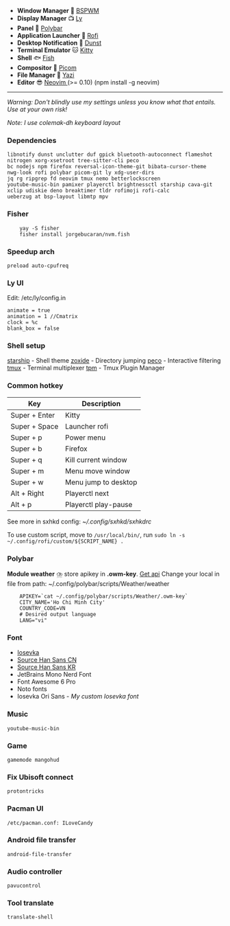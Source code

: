 - **Window Manager** :bento: [ BSPWM ](https://github.com/baskerville/bspwm)
- **Display Manager** :tv: [Ly](https://github.com/fairyglade/ly)
- **Panel** :blossom: [ Polybar ](https://github.com/polybar/polybar)
- **Application Launcher** :rocket: [ Rofi ](https://github.com/davatorium/rofi)
- **Desktop Notification** :herb: [Dunst](https://github.com/dunst-project/dunst)
- **Terminal Emulator** :cat: [ Kitty ](https://sw.kovidgoyal.net/kitty)
- **Shell** :fish: [ Fish ](https://fishshell.com/)
- **Compositor** :shaved_ice: [Picom](https://github.com/yshui/picom)
- **File Manager** :flower_playing_cards: [ Yazi ](https://yazi-rs.github.io/docs/)
- **Editor** :sunglasses: [ Neovim ](https://github.com/neovim/neovim) (>= 0.10) (npm install -g neovim)

---

_Warning: Don't blindly use my settings unless you know what that entails. Use at your own risk!_

_Note: I use colemak-dh keyboard layout_

### Dependencies

```
libnotify dunst unclutter duf gpick bluetooth-autoconnect flameshot
nitrogen xorg-xsetroot tree-sitter-cli peco
bc nodejs npm firefox reversal-icon-theme-git bibata-cursor-theme
nwg-look rofi polybar picom-git ly xdg-user-dirs
jq rg ripgrep fd neovim tmux nemo betterlockscreen
youtube-music-bin pamixer playerctl brightnessctl starship cava-git
xclip udiskie deno breaktimer tldr rofimoji rofi-calc
ueberzug at bsp-layout libmtp mpv

```

### Fisher
```
    yay -S fisher
    fisher install jorgebucaran/nvm.fish
```

### Speedup arch
```
preload auto-cpufreq

```

### Ly UI
Edit: /etc/ly/config.in
```
animate = true
animation = 1 //Cmatrix
clock = %c
blank_box = false
```

### Shell setup

[starship](https://starship.rs/) - Shell theme
[zoxide](https://github.com/ajeetdsouza/zoxide) - Directory jumping
[peco](https://github.com/peco/peco) - Interactive filtering
[tmux](https://github.com/tmux/tmux) - Terminal multiplexer
[tpm](https://github.com/tmux-plugins/tpm) - Tmux Plugin Manager

### Common hotkey
| Key  | Description                  |
|-------------- | --------------      |
| Super + Enter | Kitty               |
| Super + Space | Launcher  rofi      |
| Super + p     | Power menu          |
| Super + b     | Firefox             |
| Super + q     | Kill current window |
| Super + m     | Menu move window    |
| Super + w     | Menu jump to desktop|
| Alt   + Right | Playerctl next      |
| Alt   + p     | Playerctl play-pause|

See more in sxhkd config: _~/.config/sxhkd/sxhkdrc_

To use custom script, move to `/usr/local/bin/`, run `sudo ln -s ~/.config/rofi/custom/${SCRIPT_NAME} .`

### Polybar
__Module weather__ :cloud_with_lightning_and_rain: store apikey in __.owm-key__. [Get api](https://openweathermap.org/api)
Change your local in file from path: ~/.config/polybar/scripts/Weather/weather
```
    APIKEY=`cat ~/.config/polybar/scripts/Weather/.owm-key`
    CITY_NAME='Ho Chi Minh City'
    COUNTRY_CODE=VN
    # Desired output language
    LANG="vi"
```

### Font
- [ Iosevka ](https://github.com/be5invis/Iosevka)
- [ Source Han Sans CN](https://software.manjaro.org/package/adobe-source-han-sans-cn-fonts)
- [ Source Han Sans KR](https://software.manjaro.org/package/adobe-source-han-sans-kr-fonts)
- JetBrains Mono Nerd Font
- Font Awesome 6 Pro
- Noto fonts
- Iosevka Ori Sans - _My custom Iosevka font_

### Music
    youtube-music-bin
### Game
    gamemode mangohud
### Fix Ubisoft connect
    protontricks
### Pacman UI
    /etc/pacman.conf: ILoveCandy
### Android file transfer
    android-file-transfer
### Audio controller
    pavucontrol

### Tool translate
    translate-shell
